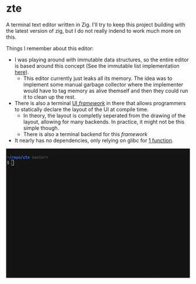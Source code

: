 # zte

A terminal text editor written in Zig.
I'll try to keep this project building with the latest version of
zig, but I do not really indend to work much more on this.

Things I remember about this editor:
* I was playing around with immutable data structures, so the entire editor
  is based around this concept (See the immutable list implementation
  [here](src/core/list.zig)).
  * This editor currently just leaks all its memory. The idea was to
    implement some manual garbage collector where the implementer would
    have to tag memory as alive themself and then they could run it
    to clean up the rest.
* There is also a terminal [UI *framework*](src/draw.zig)
  in there that allows programmers
  to statically declare the layout of the UI at compile time.
  * In theory, the layout is completly seperated from the drawing
    of the layout, allowing for many backends. In practice, it might
    not be this simple though.
  * There is also a terminal backend for this *framework*
* It nearly has no dependencies, only relying on glibc for
  [1 function](src/c.zig).

![demo](demo.gif)

